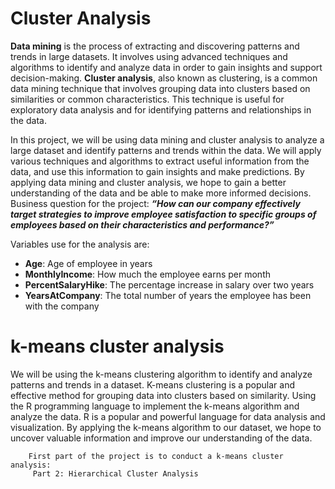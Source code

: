 # Cluster Analysis

 **Data mining** is the process of extracting and discovering patterns and trends in large datasets. It involves using advanced techniques and algorithms to identify and analyze data in order to gain insights and support decision-making. **Cluster analysis**, also known as clustering, is a common data mining technique that involves grouping data into clusters based on similarities or common characteristics. This technique is useful for exploratory data analysis and for identifying patterns and relationships in the data.

   In this project, we will be using data mining and cluster analysis to analyze a large dataset and identify patterns and trends within the data. We will apply various techniques and algorithms to extract useful information from the data, and use this information to gain insights and make predictions. By applying data mining and cluster analysis, we hope to gain a better understanding of the data and be able to make more informed decisions. Business question for the project: ***“How can our company effectively target strategies to improve employee satisfaction to specific groups of employees based on their characteristics and performance?”***
   
   Variables use for the analysis are:
* **Age**: Age of employee in years
* **MonthlyIncome**: How much the employee earns per month
* **PercentSalaryHike**: The percentage increase in salary over two years
* **YearsAtCompany**: The total number of years the employee has been with the company

# k-means cluster analysis
We will be using the k-means clustering algorithm to identify and analyze patterns and trends in a dataset. K-means clustering is a popular and effective method for grouping data into clusters based on similarity. Using the R programming language to implement the k-means algorithm and analyze the data. R is a popular and powerful language for data analysis and visualization. By applying the k-means algorithm to our dataset, we hope to uncover valuable information and improve our understanding of the data.


        First part of the project is to conduct a k-means cluster analysis: 
         Part 2: Hierarchical Cluster Analysis
